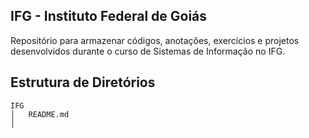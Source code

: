## IFG - Instituto Federal de Goiás

Repositório para armazenar códigos, anotações, exercícios e projetos desenvolvidos durante o curso de Sistemas de Informação no IFG.

## Estrutura de Diretórios

```
IFG
│   README.md
│  